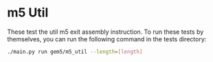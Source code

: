 # m5 Util

These test the util m5 exit assembly instruction.
To run these tests by themselves, you can run the following command in the tests directory:

```bash
./main.py run gem5/m5_util --length=[length]
```
